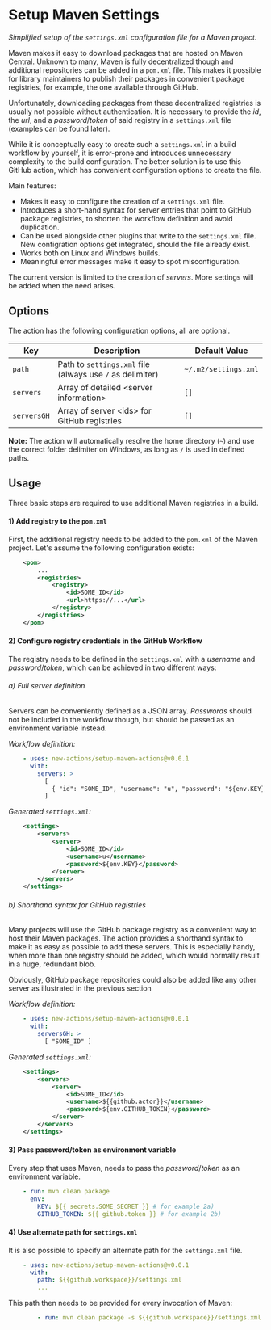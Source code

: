 # Setup Maven Settings

*Simplified setup of the `settings.xml` configuration file for a Maven project.*

Maven makes it easy to download packages that are hosted on Maven Central. Unknown to many, Maven is fully decentralized though and additional repositories can be added in a `pom.xml` file. This makes it possible for library maintainers to publish their packages in convenient package registries, for example, the one available through GitHub.

Unfortunately, downloading packages from these decentralized registries is usually not possible without authentication. It is necessary to provide the *id*, the *url*, and a *password*/*token* of said registry in a `settings.xml` file (examples can be found later).

While it is conceptually easy to create such a `settings.xml` in a build workflow by yourself, it is error-prone and introduces unnecessary complexity to the build configuration. The better solution is to use this GitHub action, which has convenient configuration options to create the file.

Main features:

- Makes it easy to configure the creation of a `settings.xml` file.
- Introduces a short-hand syntax for server entries that point to GitHub package registries, to shorten the workflow definition and avoid duplication.
- Can be used alongside other plugins that write to the `settings.xml` file. New configration options get integrated, should the file already exist.
- Works both on Linux and Windows builds.
- Meaningful error messages make it easy to spot misconfiguration.

The current version is limited to the creation of *servers*. More settings will be added when the need arises.

## Options

The action has the following configuration options, all are optional.

|Key|Description|Default Value|
|---|---|---|
|`path`|Path to `settings.xml` file (always use `/` as delimiter)| `~/.m2/settings.xml` |
|`servers`|Array of detailed &lt;server information&gt; | `[]` |
|`serversGH`|Array of server &lt;ids&gt; for GitHub registries | `[]` |


**Note:** The action will automatically resolve the home directory (`~`) and use the correct folder delimiter on Windows, as long as `/` is used in defined paths. 

## Usage

Three basic steps are required to use additional Maven registries in a build.

#### 1) Add registry to the `pom.xml`

First, the additional registry needs to be added to the `pom.xml` of the Maven project. Let's assume the following configuration exists:

```xml
    <pom>
    	...
    	<registries>
    		<registry>
    			<id>SOME_ID</id>
    			<url>https://...</url>
    		</registry>
    	</registries>
    </pom>
```

#### 2) Configure registry credentials in the GitHub Workflow

The registry needs to be defined in the `settings.xml` with a *username* and *password*/*token*, which can be achieved in two different ways: 

###### a) Full server definition

Servers can be conveniently defined as a JSON array. *Passwords* should not be included in the workflow though, but should be passed as an environment variable instead.

*Workflow definition:*

```yaml
    - uses: new-actions/setup-maven-actions@v0.0.1
      with:
        servers: >
          [
            { "id": "SOME_ID", "username": "u", "password": "${env.KEY}" }
          ]
```

*Generated `settings.xml`:*

```xml
    <settings>
    	<servers>
    		<server>
    			<id>SOME_ID</id>
    			<username>u</username>
    			<password>${env.KEY}</password>
     		</server>
	   	</servers>
    </settings>
```

###### b) Shorthand syntax for GitHub registries

Many projects will use the GitHub package registry as a convenient way to host their Maven packages. The action provides a shorthand syntax to make it as easy as possible to add these servers. This is especially handy, when more than one registry should be added, which would normally result in a huge, redundant blob.

Obviously, GitHub package repositories could also be added like any other server as illustrated in the previous section

*Workflow definition:*

```yaml
    - uses: new-actions/setup-maven-actions@v0.0.1
      with:
        serversGH: >
          [ "SOME_ID" ]
```

*Generated `settings.xml`:*

```xml
    <settings>
    	<servers>
    		<server>
    			<id>SOME_ID</id>
    			<username>${{github.actor}}</username>
    			<password>${env.GITHUB_TOKEN}</password>
    		</server>
    	</servers>
    </settings>
```

#### 3) Pass password/token as environment variable

Every step that uses Maven, needs to pass the *password*/*token* as an environment variable.

```yaml
    - run: mvn clean package
      env:
        KEY: ${{ secrets.SOME_SECRET }} # for example 2a)
        GITHUB_TOKEN: ${{ github.token }} # for example 2b)
```

#### 4) Use alternate path for `settings.xml`

It is also possible to specify an alternate path for the `settings.xml` file.

```yaml
    - uses: new-actions/setup-maven-actions@v0.0.1
      with:
      	path: ${{github.workspace}}/settings.xml
        ...
```

This path then needs to be provided for every invocation of Maven:

```yaml
    	- run: mvn clean package -s ${{github.workspace}}/settings.xml
```




